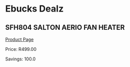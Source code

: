 
# Ebucks Dealz
## SFH804 SALTON AERIO FAN HEATER
[Product Page](https://www.ebucks.com/web/shop/productSelected.do?prodId=319802391&catId=704982758)

Price: R499.00

Savings: 100.0


	